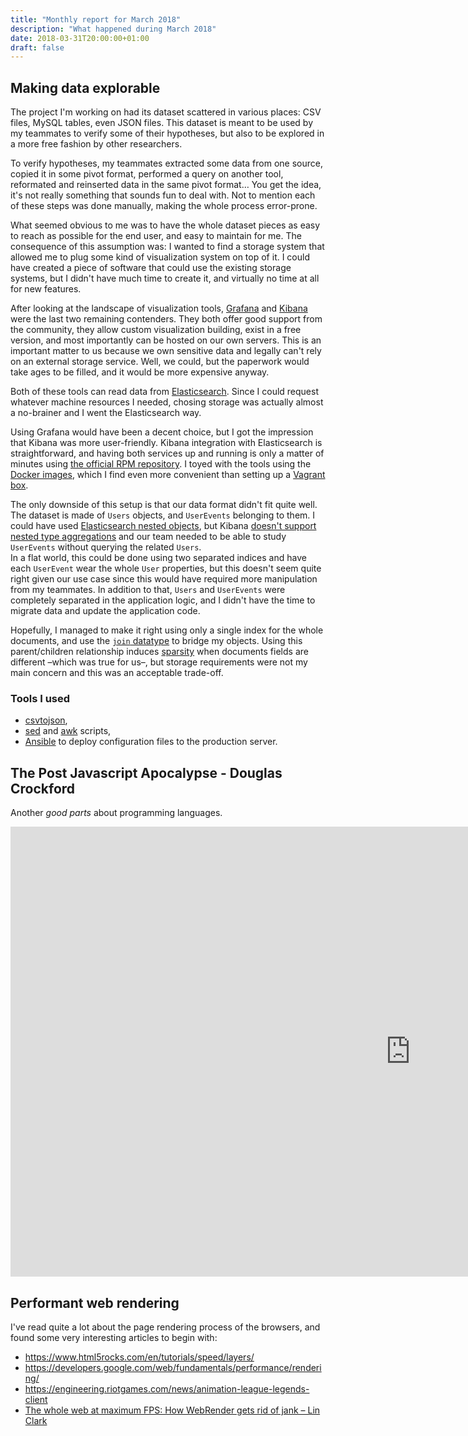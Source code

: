 ```yaml
---
title: "Monthly report for March 2018"
description: "What happened during March 2018"
date: 2018-03-31T20:00:00+01:00
draft: false
---
```


## Making data explorable

The project I'm working on had its dataset scattered in various places: CSV
files, MySQL tables, even JSON files. This dataset is meant to be used by my
teammates to verify some of their hypotheses, but also to be explored in a more
free fashion by other researchers.

To verify hypotheses, my teammates extracted some data from one source, copied
it in some pivot format, performed a query on another tool, reformated and
reinserted data in the same pivot format… You get the idea, it's not really
something that sounds fun to deal with. Not to mention each of these steps was
done manually, making the whole process error-prone.

What seemed obvious to me was to have the whole dataset pieces as easy to reach
as possible for the end user, and easy to maintain for me. The consequence of
this assumption was: I wanted to find a storage system that allowed me to plug
some kind of visualization system on top of it. I could have created a piece of
software that could use the existing storage systems, but I didn't have much
time to create it, and virtually no time at all for new features.

After looking at the landscape of visualization tools,
[Grafana](https://grafana.com/) and
[Kibana](https://www.elastic.co/fr/products/kibana) were the last two remaining
contenders. They both offer good support from the community, they allow custom
visualization building, exist in a free version, and most importantly can be
hosted on our own servers. This is an important matter to us because we own
sensitive data and legally can't rely on an external storage service. Well, we
could, but the paperwork would take ages to be filled, and it would be more
expensive anyway.

Both of these tools can read data from
[Elasticsearch](https://www.elastic.co/products/elasticsearch). Since I could
request whatever machine resources I needed, chosing storage was actually almost
a no-brainer and I went the Elasticsearch way.

Using Grafana would have been a decent choice, but I got the impression that
Kibana was more user-friendly. Kibana integration with Elasticsearch is
straightforward, and having both services up and running is only a matter of
minutes using
[the official RPM repository](https://www.elastic.co/guide/en/elasticsearch/reference/current/rpm.html).
I toyed with the tools using the
[Docker images](https://www.elastic.co/guide/en/elasticsearch/reference/current/docker.html),
which I find even more convenient than setting up a
[Vagrant box](https://www.vagrantup.com/).

The only downside of this setup is that our data format didn't fit quite well.
The dataset is made of `Users` objects, and `UserEvents` belonging to them. I
could have used
[Elasticsearch nested objects](https://www.elastic.co/guide/en/elasticsearch/guide/current/nested-objects.html),
but Kibana
[doesn't support nested type aggregations](https://github.com/elastic/kibana/issues/1084)
and our team needed to be able to study `UserEvents` without querying the
related `Users`.  
In a flat world, this could be done using two separated indices and have each
`UserEvent` wear the whole `User` properties, but this doesn't seem quite right
given our use case since this would have required more manipulation from my
teammates. In addition to that, `Users` and `UserEvents` were completely
separated in the application logic, and I didn't have the time to migrate data
and update the application code.

Hopefully, I managed to make it right using only a single index for the whole
documents, and use the
[`join` datatype](https://www.elastic.co/guide/en/elasticsearch/reference/master/parent-join.html)
to bridge my objects. Using this parent/children relationship induces
[sparsity](https://www.elastic.co/guide/en/elasticsearch/reference/current/general-recommendations.html#sparsity)
when documents fields are different –which was true for us–, but storage
requirements were not my main concern and this was an acceptable trade-off.

### Tools I used

- [csvtojson](https://github.com/Keyang/node-csvtojson),
- [sed](https://www.gnu.org/software/sed/) and
  [awk](https://www.gnu.org/software/gawk/) scripts,
- [Ansible](https://www.ansible.com/) to deploy configuration files to the
  production server.

## The Post Javascript Apocalypse - Douglas Crockford

Another _good parts_ about programming languages.

<div class="video-container">
  <iframe width="1280" height="720" src="https://www.youtube.com/embed/NPB34lDZj3E" frameborder="0" allow="autoplay; encrypted-media" allowfullscreen></iframe>
</div>

## Performant web rendering

I've read quite a lot about the page rendering process of the browsers, and
found some very interesting articles to begin with:

- <https://www.html5rocks.com/en/tutorials/speed/layers/>
- <https://developers.google.com/web/fundamentals/performance/rendering/>
- <https://engineering.riotgames.com/news/animation-league-legends-client>
- [The whole web at maximum FPS: How WebRender gets rid of jank – Lin Clark](https://hacks.mozilla.org/2017/10/the-whole-web-at-maximum-fps-how-webrender-gets-rid-of-jank/)
